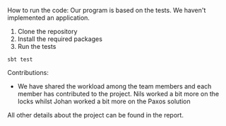 How to run the code:
Our program is based on the tests. We haven't implemented an application.
1. Clone the repository
2. Install the required packages
3. Run the tests
```
sbt test
```

Contributions:
- We have shared the workload among the team members and each member has contributed to the project. Nils worked a bit more on the locks whilst Johan worked a bit more on the Paxos solution


All other details about the project can be found in the report.

